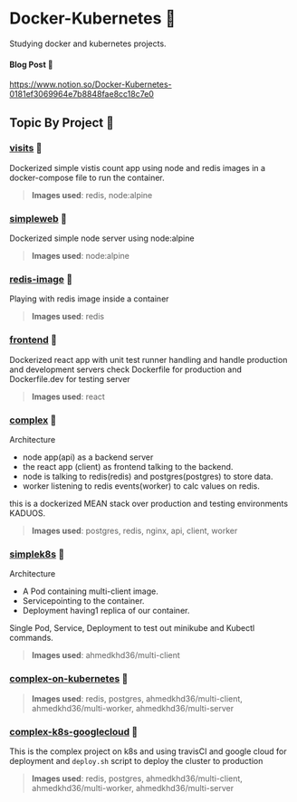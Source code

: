 # Docker-Kubernetes 👷
Studying docker and kubernetes projects. <br>
#### Blog Post 📜
 https://www.notion.so/Docker-Kubernetes-0181ef3069964e7b8848fae8cc18c7e0 
## Topic By Project 📔

### [visits](https://github.com/aa-ahmed-aa/Docker-Kubernetes-projects/tree/master/visits) 🛒
Dockerized simple vistis count app using node and redis images in a docker-compose file to run the container.

> **Images used**: redis, node:alpine

### [simpleweb](https://github.com/aa-ahmed-aa/Docker-Kubernetes-projects/tree/master/simpleweb) 💅
Dockerized simple node server using node:alpine 

> **Images used**: node:alpine

### [redis-image](https://github.com/aa-ahmed-aa/Docker-Kubernetes-projects/tree/master/redis-image) 💩
Playing with redis image inside a container
> **Images used**: redis

### [frontend](https://github.com/aa-ahmed-aa/Docker-Kubernetes-projects/tree/master/frontend) 🤫
Dockerized react app with unit test runner handling and handle production and development servers check Dockerfile for production and Dockerfile.dev for testing server 
> **Images used**: react

### [complex](https://github.com/aa-ahmed-aa/Docker-Kubernetes-projects/tree/master/complex) 👑
Architecture 
- node app(api) as a backend server 
- the react app (client) as frontend talking to the backend.
- node is talking to redis(redis) and postgres(postgres) to store data.
- worker listening to redis events(worker) to calc values on redis.

this is a dockerized MEAN stack over production and testing environments KADUOS.
> **Images used**: postgres, redis, nginx, api, client, worker

### [simplek8s](https://github.com/aa-ahmed-aa/Docker-Kubernetes-projects/tree/master/simplek8s) 💅
Architecture 
- A Pod containing multi-client image.
- Servicepointing to the container.
- Deployment having1 replica of our container. 

Single Pod, Service, Deployment to test out minikube and Kubectl commands.
> **Images used**: ahmedkhd36/multi-client



### [complex-on-kubernetes](https://github.com/aa-ahmed-aa/Docker-Kubernetes/tree/master/complex-on-kubernetes) 🤖

> **Images used**: redis, postgres, ahmedkhd36/multi-client, ahmedkhd36/multi-worker, ahmedkhd36/multi-server


### [complex-k8s-googlecloud](https://github.com/aa-ahmed-aa/Docker-Kubernetes/tree/master/complex-k8s-googlecloud) 🔮

This is the complex project on k8s and using travisCI and google cloud for deployment and `deploy.sh` script to deploy the cluster to production

> **Images used**: redis, postgres, ahmedkhd36/multi-client, ahmedkhd36/multi-worker, ahmedkhd36/multi-server
